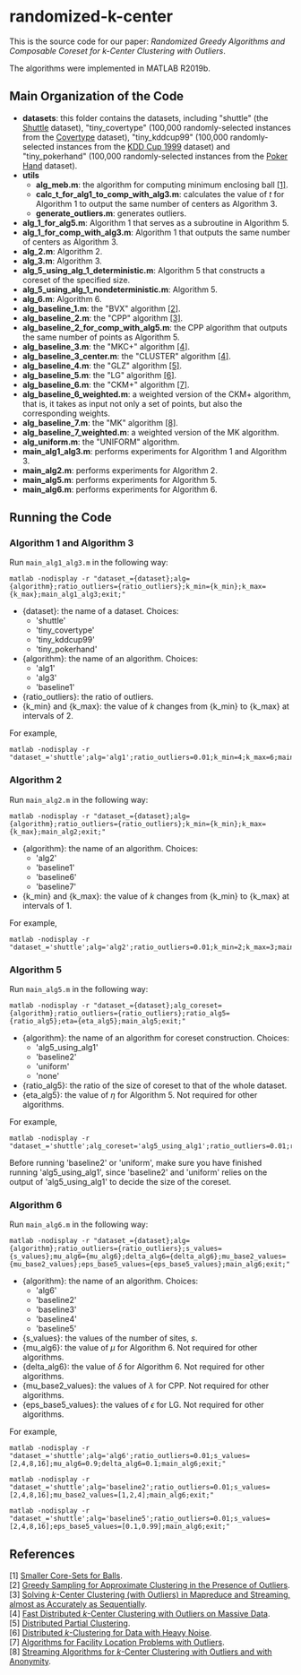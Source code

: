 # randomized-k-center
This is the source code for our paper: *Randomized Greedy Algorithms and Composable Coreset for k-Center Clustering with Outliers*.

The algorithms were implemented in MATLAB R2019b.


## Main Organization of the Code
- **datasets**: this folder contains the datasets, including "shuttle" (the [Shuttle](https://archive.ics.uci.edu/ml/datasets/Statlog+(Shuttle)) dataset), "tiny_covertype" (100,000 randomly-selected instances from the [Covertype](https://archive.ics.uci.edu/ml/datasets/covertype) dataset), "tiny_kddcup99" (100,000 randomly-selected instances from the [KDD Cup 1999](https://archive.ics.uci.edu/ml/datasets/kdd+cup+1999+data) dataset) and "tiny_pokerhand" (100,000 randomly-selected instances from the [Poker Hand](https://archive.ics.uci.edu/ml/datasets/Poker+Hand) dataset).
- **utils**
  - **alg_meb.m**: the algorithm for computing minimum enclosing ball [[1]](#refer-meb).
  - **calc_t_for_alg1_to_comp_with_alg3.m**: calculates the value of $t$ for Algorithm 1 to output the same number of centers as Algorithm 3.
  - **generate_outliers.m**: generates outliers.
- **alg_1_for_alg5.m**: Algorithm 1 that serves as a subroutine in Algorithm 5.
- **alg_1_for_comp_with_alg3.m**: Algorithm 1 that outputs the same number of centers as Algorithm 3.
- **alg_2.m**: Algorithm 2.
- **alg_3.m**: Algorithm 3.
- **alg_5_using_alg_1_deterministic.m**: Algorithm 5 that constructs a coreset of the specified size.
- **alg_5_using_alg_1_nondeterministic.m**: Algorithm 5.
- **alg_6.m**: Algorithm 6.
- **alg_baseline_1.m**: the "BVX" algorithm [[2]](#refer-BVX).
- **alg_baseline_2.m**: the "CPP" algorithm [[3]](#refer-CPP).
- **alg_baseline_2_for_comp_with_alg5.m**: the CPP algorithm that outputs the same number of points as Algorithm 5.
- **alg_baseline_3.m**: the "MKC+" algorithm [[4]](#refer-MKC+).
- **alg_baseline_3_center.m**: the "CLUSTER" algorithm [[4]](#refer-MKC+).
- **alg_baseline_4.m**: the "GLZ" algorithm [[5]](#refer-GLZ).
- **alg_baseline_5.m**: the "LG" algorithm [[6]](#refer-LG).
- **alg_baseline_6.m**: the "CKM+" algorithm [[7]](#refer-CKM+).
- **alg_baseline_6_weighted.m**: a weighted version of the CKM+ algorithm, that is, it takes as input not only a set of points, but also the corresponding weights.
- **alg_baseline_7.m**: the "MK" algorithm [[8]](#refer-MK).
- **alg_baseline_7_weighted.m**: a weighted version of the MK algorithm.
- **alg_uniform.m**: the "UNIFORM" algorithm.
- **main_alg1_alg3.m**: performs experiments for Algorithm 1 and Algorithm 3.
- **main_alg2.m**: performs experiments for Algorithm 2.
- **main_alg5.m**: performs experiments for Algorithm 5.
- **main_alg6.m**: performs experiments for Algorithm 6.
  

## Running the Code
### Algorithm 1 and Algorithm 3
Run `main_alg1_alg3.m` in the following way:
```
matlab -nodisplay -r "dataset_={dataset};alg={algorithm};ratio_outliers={ratio_outliers};k_min={k_min};k_max={k_max};main_alg1_alg3;exit;"
```
- {dataset}: the name of a dataset. Choices:
  - 'shuttle'
  - 'tiny_covertype'
  - 'tiny_kddcup99'
  - 'tiny_pokerhand'
- {algorithm}: the name of an algorithm. Choices:
  - 'alg1'
  - 'alg3'
  - 'baseline1'
- {ratio_outliers}: the ratio of outliers.
- {k_min} and {k_max}: the value of $k$ changes from {k_min} to {k_max} at intervals of 2.

For example,
```
matlab -nodisplay -r "dataset_='shuttle';alg='alg1';ratio_outliers=0.01;k_min=4;k_max=6;main_alg1_alg3;exit;"
```

### Algorithm 2
Run `main_alg2.m` in the following way:
```
matlab -nodisplay -r "dataset_={dataset};alg={algorithm};ratio_outliers={ratio_outliers};k_min={k_min};k_max={k_max};main_alg2;exit;"
```
- {algorithm}: the name of an algorithm. Choices:
  - 'alg2'
  - 'baseline1'
  - 'baseline6'
  - 'baseline7'
- {k_min} and {k_max}: the value of $k$ changes from {k_min} to {k_max} at intervals of 1.

For example,
```
matlab -nodisplay -r "dataset_='shuttle';alg='alg2';ratio_outliers=0.01;k_min=2;k_max=3;main_alg2;exit;"
```

### Algorithm 5
Run `main_alg5.m` in the following way:
```
matlab -nodisplay -r "dataset_={dataset};alg_coreset={algorithm};ratio_outliers={ratio_outliers};ratio_alg5={ratio_alg5};eta={eta_alg5};main_alg5;exit;"
```
- {algorithm}: the name of an algorithm for coreset construction. Choices:
  - 'alg5_using_alg1'
  - 'baseline2'
  - 'uniform'
  - 'none'
- {ratio_alg5}: the ratio of the size of coreset to that of the whole dataset.
- {eta_alg5}: the value of $\eta$ for Algorithm 5. Not required for other algorithms.

For example,
```
matlab -nodisplay -r "dataset_='shuttle';alg_coreset='alg5_using_alg1';ratio_outliers=0.01;ratio_alg5=0.03;eta=0.1;main_alg5;exit;"
```
Before running 'baseline2' or 'uniform', make sure you have finished running 'alg5_using_alg1', since 'baseline2' and 'uniform' relies on the output of 'alg5_using_alg1' to decide the size of the coreset.

### Algorithm 6
Run `main_alg6.m` in the following way:
```
matlab -nodisplay -r "dataset_={dataset};alg={algorithm};ratio_outliers={ratio_outliers};s_values={s_values};mu_alg6={mu_alg6};delta_alg6={delta_alg6};mu_base2_values={mu_base2_values};eps_base5_values={eps_base5_values};main_alg6;exit;"
```
- {algorithm}: the name of an algorithm. Choices:
  - 'alg6'
  - 'baseline2'
  - 'baseline3'
  - 'baseline4'
  - 'baseline5'
- {s_values}: the values of the number of sites, $s$.
- {mu_alg6}: the value of $\mu$ for Algorithm 6. Not required for other algorithms.
- {delta_alg6}: the value of $\delta$ for Algorithm 6. Not required for other algorithms.
- {mu_base2_values}: the values of $\lambda$ for CPP. Not required for other algorithms.
- {eps_base5_values}: the values of $\epsilon$ for LG. Not required for other algorithms.

For example,
```
matlab -nodisplay -r "dataset_='shuttle';alg='alg6';ratio_outliers=0.01;s_values=[2,4,8,16];mu_alg6=0.9;delta_alg6=0.1;main_alg6;exit;"
```
```
matlab -nodisplay -r "dataset_='shuttle';alg='baseline2';ratio_outliers=0.01;s_values=[2,4,8,16];mu_base2_values=[1,2,4];main_alg6;exit;"
```
```
matlab -nodisplay -r "dataset_='shuttle';alg='baseline5';ratio_outliers=0.01;s_values=[2,4,8,16];eps_base5_values=[0.1,0.99];main_alg6;exit;"
```


## References
<div id="refer-meb"></div> [1] <a href="https://courses.cs.duke.edu/spring07/cps296.2/papers/coresets_for_balls.pdf" target="_blank">Smaller Core-Sets for Balls</a>.

<div id="refer-BVX"></div> [2] <a href="https://proceedings.neurips.cc/paper/2019/hash/73983c01982794632e0270cd0006d407-Abstract.html" target="_blank">Greedy Sampling for Approximate Clustering in the Presence of Outliers</a>.

<div id="refer-CPP"></div> [3] <a href="https://arxiv.org/abs/1802.09205" target="_blank">Solving <i>k</i>-Center Clustering (with Outliers) in Mapreduce and Streaming, almost as Accurately as Sequentially</a>.

<div id="refer-MKC+"></div> [4] <a href="https://proceedings.neurips.cc/paper/2015/hash/8fecb20817b3847419bb3de39a609afe-Abstract.html" target="_blank">Fast Distributed <i>k</i>-Center Clustering with Outliers on Massive Data</a>.

<div id="refer-GLZ"></div> [5] <a href="https://dl.acm.org/doi/abs/10.1145/3322808" target="_blank">Distributed Partial Clustering</a>.

<div id="refer-LG"></div> [6] <a href="https://proceedings.neurips.cc/paper/2018/hash/2fe5a27cde066c0b65acb8f2c1717464-Abstract.html" target="_blank">Distributed <i>k</i>-Clustering for Data with Heavy Noise</a>.

<div id="refer-CKM+"></div> [7] <a href="http://www.cs.umd.edu/~mount/Papers/soda01-outlier.pdf" target="_blank">Algorithms for Facility Location Problems with Outliers</a>.

<div id="refer-MK"></div> [8] <a href="https://link.springer.com/chapter/10.1007/978-3-540-85363-3_14" target="_blank">Streaming Algorithms for <i>k</i>-Center Clustering with Outliers and with Anonymity</a>.
